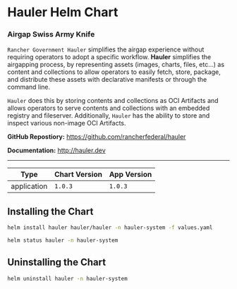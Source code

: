 # Hauler Helm Chart

### Airgap Swiss Army Knife

`Rancher Government Hauler` simplifies the airgap experience without requiring operators to adopt a specific workflow. **Hauler** simplifies the airgapping process, by representing assets (images, charts, files, etc...) as content and collections to allow operators to easily fetch, store, package, and distribute these assets with declarative manifests or through the command line.

`Hauler` does this by storing contents and collections as OCI Artifacts and allows operators to serve contents and collections with an embedded registry and fileserver. Additionally, `Hauler` has the ability to store and inspect various non-image OCI Artifacts.

**GitHub Repostiory:** https://github.com/rancherfederal/hauler

**Documentation:** http://hauler.dev

---

| Type        | Chart Version | App Version |
| ----------- | ------------- | ----------- |
| application | `1.0.3`       | `1.0.3`     |

## Installing the Chart

```bash
helm install hauler hauler/hauler -n hauler-system -f values.yaml
```

```bash
helm status hauler -n hauler-system
```

## Uninstalling the Chart

```bash
helm uninstall hauler -n hauler-system
```
